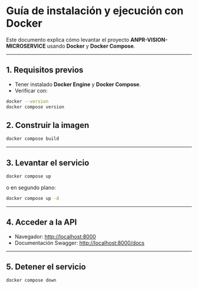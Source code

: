 # Guía de instalación y ejecución con Docker

Este documento explica cómo levantar el proyecto **ANPR-VISION-MICROSERVICE** usando **Docker** y **Docker Compose**.

---

## 1. Requisitos previos
- Tener instalado **Docker Engine** y **Docker Compose**.
- Verificar con:
```bash
docker --version
docker compose version
```


## 2. Construir la imagen
```bash
docker compose build
```

---

## 3. Levantar el servicio
```bash
docker compose up
```
o en segundo plano:
```bash
docker compose up -d
```

---

## 4. Acceder a la API
- Navegador: [http://localhost:8000](http://localhost:8000)
- Documentación Swagger: [http://localhost:8000/docs](http://localhost:8000/docs)

---

## 5. Detener el servicio
```bash
docker compose down
```
